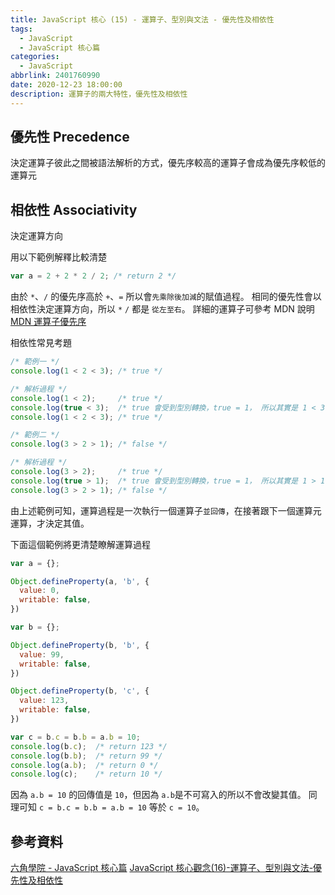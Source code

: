 ```yaml
---
title: JavaScript 核心 (15) - 運算子、型別與文法 - 優先性及相依性
tags:
  - JavaScript
  - JavaScript 核心篇
categories:
  - JavaScript
abbrlink: 2401760990
date: 2020-12-23 18:00:00
description: 運算子的兩大特性，優先性及相依性
---
```

## 優先性 Precedence

決定運算子彼此之間被語法解析的方式，優先序較高的運算子會成為優先序較低的運算元

## 相依性 Associativity

決定運算方向

用以下範例解釋比較清楚

``` JavaScript
var a = 2 + 2 * 2 / 2; /* return 2 */
```

由於 `*`、`/` 的優先序高於 `+`、`=` 所以會`先乘除後加減`的賦值過程。
相同的優先性會以相依性決定運算方向，所以 `*` `/` 都是 `從左至右`。
詳細的運算子可參考 MDN 說明
[MDN 運算子優先序](https://developer.mozilla.org/zh-TW/docs/Web/JavaScript/Reference/Operators/Operator_Precedence)

相依性常見考題

``` JavaScript
/* 範例一 */
console.log(1 < 2 < 3); /* true */

/* 解析過程 */
console.log(1 < 2);     /* true */
console.log(true < 3);  /* true 會受到型別轉換，true = 1， 所以其實是 1 < 3 */
console.log(1 < 2 < 3); /* true */

/* 範例二 */
console.log(3 > 2 > 1); /* false */

/* 解析過程 */
console.log(3 > 2);     /* true */
console.log(true > 1);  /* true 會受到型別轉換，true = 1， 所以其實是 1 > 1 */
console.log(3 > 2 > 1); /* false */
```

由上述範例可知，運算過程是一次執行一個運算子`並回傳`，在接著跟下一個運算元運算，才決定其值。

下面這個範例將更清楚瞭解運算過程

``` JavaScript
var a = {};

Object.defineProperty(a, 'b', {
  value: 0,
  writable: false,
})

var b = {};

Object.defineProperty(b, 'b', {
  value: 99,
  writable: false,
})

Object.defineProperty(b, 'c', {
  value: 123,
  writable: false,
})

var c = b.c = b.b = a.b = 10;
console.log(b.c);  /* return 123 */
console.log(b.b);  /* return 99 */
console.log(a.b);  /* return 0 */
console.log(c);    /* return 10 */
```

因為 `a.b = 10` 的回傳值是 `10`，但因為 `a.b`是不可寫入的所以不會改變其值。
同理可知 `c = b.c = b.b = a.b = 10` 等於 `c = 10`。

## 參考資料

[六角學院 - JavaScript 核心篇](https://www.hexschool.com/courses/js-core.html)
[JavaScript 核心觀念(16)-運算子、型別與文法-優先性及相依性](https://hsiangfeng.github.io/javascript/20200628/713590185/)
